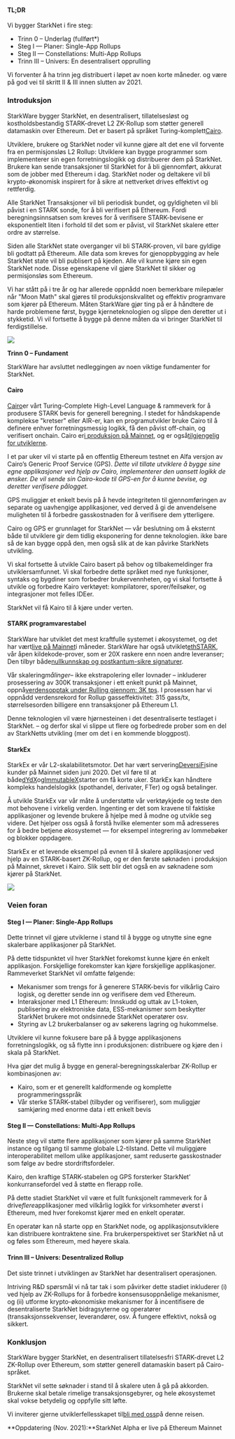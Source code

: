 #### **TL;DR**

Vi bygger StarkNet i fire steg:

* Trinn 0 – Underlag (fullført*)
* Steg I — Planer: Single-App Rollups
* Steg II — Constellations: Multi-App Rollups
* Trinn III – Univers: En desentralisert opprulling

Vi forventer å ha trinn jeg distribuert i løpet av noen korte måneder. og være på god vei til skritt II & III innen slutten av 2021.

### **Introduksjon**

StarkWare bygger StarkNet, en desentralisert, tillatelsesløst og kostholdsbestandig STARK-drevet L2 ZK-Rollup som støtter generell datamaskin over Ethereum. Det er basert på språket Turing-komplett[Cairo](https://www.cairo-lang.org/).

Utviklere, brukere og StarkNet noder vil kunne gjøre alt det ene vil forvente fra en permisjonsløs L2 Rollup: Utviklere kan bygge programmer som implementerer sin egen forretningslogikk og distribuerer dem på StarkNet. Brukere kan sende transaksjoner til StarkNet for å bli gjennomført, akkurat som de jobber med Ethereum i dag. StarkNet noder og deltakere vil bli krypto-økonomisk inspirert for å sikre at nettverket drives effektivt og rettferdig.

Alle StarkNet Transaksjoner vil bli periodisk bundet, og gyldigheten vil bli påvist i en STARK sonde, for å bli verifisert på Ethereum. Fordi beregningsinnsatsen som kreves for å verifisere STARK-bevisene er eksponentielt liten i forhold til det som er påvist, vil StarkNet skalere etter ordre av størrelse.

Siden alle StarkNet state overganger vil bli STARK-proven, vil bare gyldige bli godtatt på Ethereum. Alle data som kreves for gjenoppbygging av hele StarkNet state vil bli publisert på kjeden. Alle vil kunne kjøre sin egen StarkNet node. Disse egenskapene vil gjøre StarkNet til sikker og permisjonsløs som Ethereum.

Vi har stått på i tre år og har allerede oppnådd noen bemerkbare milepæler når "Moon Math" skal gjøres til produksjonskvalitet og effektiv programvare som kjører på Ethereum. Måten StarkWare gjør ting på er å håndtere de harde problemene først, bygge kjerneteknologien og slippe den deretter ut i stykketid. Vi vil fortsette å bygge på denne måten da vi bringer StarkNet til ferdigstillelse.

![](/assets/ontheroad_02.png)

**Trinn 0 – Fundament**

StarkWare har avsluttet nedleggingen av noen viktige fundamenter for StarkNet.

#### **Cairo**

[Cairo](https://twitter.com/StarkWareLtd/status/1300353049836376066?s=20)er vårt Turing-Complete High-Level Language & rammeverk for å produsere STARK bevis for generell beregning. I stedet for håndskapende komplekse "kretser" eller AIR-er, kan en programutvikler bruke Cairo til å definere enhver forretningsmessig logikk, få den påvist off-chain, og verifisert onchain. Cairo er[i produksjon på Mainnet](https://twitter.com/StarkWareLtd/status/1320695603492507648?s=20), og er også[tilgjengelig for utviklerne](http://cairo-lang.org/).

I et par uker vil vi starte på en offentlig Ethereum testnet en Alfa versjon av Cairo’s Generic Proof Service (GPS). *Dette vil tillate utviklere å bygge sine egne applikasjoner ved hjelp av Cairo, implementerer den uansett logikk de ønsker. De vil sende sin Cairo-kode til GPS-en for å kunne bevise, og deretter verifisere pålogget.*

GPS muliggjør et enkelt bevis på å hevde integriteten til gjennomføringen av separate og uavhengige applikasjoner, ved derved å gi de anvendelsene muligheten til å forbedre gasskostnaden for å verifisere dem ytterligere.

Cairo og GPS er grunnlaget for StarkNet — vår beslutning om å eksternt både til utviklere gir dem tidlig eksponering for denne teknologien. ikke bare så de kan bygge oppå den, men også slik at de kan påvirke StarkNets utvikling.

Vi skal fortsette å utvikle Cairo basert på behov og tilbakemeldinger fra utviklersamfunnet. Vi skal forbedre dette språket med nye funksjoner, syntaks og bygdiner som forbedrer brukervennheten, og vi skal fortsette å utvikle og forbedre Kairo verktøyet: kompilatorer, sporer/feilsøker, og integrasjoner mot felles IDEer.

StarkNet vil få Kairo til å kjøre under verten.

#### **STARK programvarestabel**

StarkWare har utviklet det mest kraftfulle systemet i økosystemet, og det har vært[live på Mainnet](https://medium.com/starkware/starks-over-mainnet-b83e63db04c0)i måneder. StarkWare har også utviklet[ethSTARK](https://twitter.com/StarkWareLtd/status/1264911004099543040?s=20), vår åpen kildekode-prover, som er 20X raskere enn noen andre leveranser; Den tilbyr både[nullkunnskap og postkantum-sikre signaturer](https://twitter.com/StarkWareLabs/status/1331930111227080709).

Vår skalering*målinger*– ikke ekstrapolering eller lovnader – inkluderer prosessering av 300K transaksjoner i ett enkelt punkt på Mainnet, oppnå[verdensopptak under Rulling gjennom: 3K tps](https://twitter.com/StarkWareLtd/status/1287770381525422082?s=20). I prosessen har vi oppnådd verdensrekord for Rollup gasseffektivitet: 315 gass/tx, størrelsesorden billigere enn transaksjoner på Ethereum L1.

Denne teknologien vil være hjørnesteinen i det desentraliserte testlaget i StarkNet. – og derfor skal vi slippe ut flere og forbedrede prober som en del av StarkNetts utvikling (mer om det i en kommende bloggpost).

#### **StarkEx**

StarkEx er vår L2-skalabilitetsmotor. Det har vært servering[DeversiFi](https://twitter.com/deversifi)sine kunder på Mainnet siden juni 2020. Det vil føre til at både[dYdX](https://twitter.com/dydxprotocol)og[ImmutableX](https://twitter.com/Immutable)starter om få korte uker. StarkEx kan håndtere kompleks handelslogikk (spothandel, derivater, FTer) og også betalinger.

Å utvikle StarkEx var vår måte å understøtte vår verktøykjede og teste den mot behovene i virkelig verden. Ingenting er det som kravene til faktiske applikasjoner og levende brukere å hjelpe med å modne og utvikle seg videre. Det hjelper oss også å forstå hvilke elementer som må adresseres for å bedre betjene økosystemet — for eksempel integrering av lommebøker og blokker oppdagere.

StarkEx er et levende eksempel på evnen til å skalere applikasjoner ved hjelp av en STARK-basert ZK-Rollup, og er den første søknaden i produksjon på Mainnet, skrevet i Kairo. Slik sett blir det også en av søknadene som kjører på StarkNet.

![](/assets/ontheroad_03.png)

### **Veien foran**

#### **Steg I — Planer: Single-App Rollups**

Dette trinnet vil gjøre utviklerne i stand til å bygge og utnytte sine egne skalerbare applikasjoner på StarkNet.

På dette tidspunktet vil hver StarkNet forekomst kunne kjøre én enkelt applikasjon. Forskjellige forekomster kan kjøre forskjellige applikasjoner.\
Rammeverket StarkNet vil omfatte følgende:

* Mekanismer som trengs for å generere STARK-bevis for vilkårlig Cairo logisk, og deretter sende inn og verifisere dem ved Ethereum.
* Interaksjoner med L1 Ethereum: Innskudd og uttak av L1-token, publisering av elektroniske data, ESS-mekanismer som beskytter StarkNet brukere mot ondsinnede StarkNet operatører osv.
* Styring av L2 brukerbalanser og av søkerens lagring og hukommelse.

Utviklere vil kunne fokusere bare på å bygge applikasjonens forretningslogikk, og så flytte inn i produksjonen: distribuere og kjøre den i skala på StarkNet.

Hva gjør det mulig å bygge en general-beregningsskalerbar ZK-Rollup er kombinasjonen av:

* Kairo, som er et generellt kaldformende og komplette programmeringsspråk
* Vår sterke STARK-stabel (tilbyder og verifiserer), som muliggjør samkjøring med enorme data i ett enkelt bevis

#### **Steg II — Constellations: Multi-App Rollups**

Neste steg vil støtte flere applikasjoner som kjører på samme StarkNet instance og tilgang til samme globale L2-tilstand. Dette vil muliggjøre interoperabilitet mellom ulike applikasjoner, samt reduserte gasskostnader som følge av bedre stordriftsfordeler.

Kairo, den kraftige STARK-stabelen og GPS forsterker StarkNet’ konkurransefordel ved å støtte en flerapp rolle.

På dette stadiet StarkNet vil være et fullt funksjonelt rammeverk for å drive*flere*applikasjoner med vilkårlig logikk for virksomheter øverst i Ethereum, med hver forekomst kjører med en enkelt operatør.

En operatør kan nå starte opp en StarkNet node, og applikasjonsutviklere kan distribuere kontraktene sine. Fra brukerperspektivet ser StarkNet nå ut og føles som Ethereum, med høyere skala.

#### **Trinn III – Univers: Desentralized Rollup**

Det siste trinnet i utviklingen av StarkNet har desentralisert operasjonen.

Intriving R&D spørsmål vi nå tar tak i som påvirker dette stadiet inkluderer (i) ved hjelp av ZK-Rollups for å forbedre konsensusoppnåelige mekanismer, og (ii) utforme krypto-økonomiske mekanismer for å incentifisere de desentraliserte StarkNet bidragsyterne og operatører (transaksjonssekvenser, leverandører, osv. Å fungere effektivt, nokså og sikkert.

### **Konklusjon**

StarkWare bygger StarkNet, en desentralisert tillatelsesfri STARK-drevet L2 ZK-Rollup over Ethereum, som støtter generell datamaskin basert på Cairo-språket.

StarkNet vil sette søknader i stand til å skalere uten å gå på akkorden. Brukerne skal betale rimelige transaksjonsgebyrer, og hele økosystemet skal vokse betydelig og oppfylle sitt løfte.

Vi inviterer gjerne utviklerfellesskapet til[bli med oss](https://twitter.com/StarkWareLtd)på denne reisen.

**Oppdatering (Nov. 2021):**StarkNet Alpha er live på Ethereum Mainnet